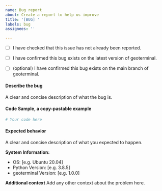 ```yaml
---
name: Bug report
about: Create a report to help us improve
title: '[BUG] '
labels: bug
assignees: ''

---
```


- [ ] I have checked that this issue has not already been reported.

- [ ] I have confirmed this bug exists on the latest version of geoterminal.

- [ ] (optional) I have confirmed this bug exists on the main branch of geoterminal.

#### Describe the bug

A clear and concise description of what the bug is.

#### Code Sample, a copy-pastable example

```python
# Your code here

```

#### Expected behavior

A clear and concise description of what you expected to happen.

**System Information:**
 - OS: [e.g. Ubuntu 20.04]
 - Python Version: [e.g. 3.8.5]
 - geoterminal Version: [e.g. 1.0.0]

**Additional context**
Add any other context about the problem here.
